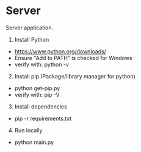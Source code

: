 # Server

Server application.

1. Install Python
  - https://www.python.org/downloads/
  - Ensure "Add to PATH" is checked for Windows
  - verify with: python -v
2. Install pip (Package/library manager for python)
  - python get-pip.py
  - verify with: pip -V
3. Install dependencies
  - pip -r requirements.txt
4. Run locally
  - python main.py
  
